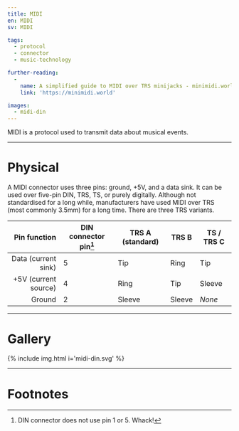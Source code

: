```yaml
---
title: MIDI
en: MIDI
sv: MIDI

tags:
  - protocol
  - connector
  - music-technology

further-reading:
  -
    name: A simplified guide to MIDI over TRS minijacks - minimidi.world
    link: 'https://minimidi.world'

images:
  - midi-din
---
```


MIDI is a protocol used to transmit data about musical events.

---

# Physical 

A MIDI connector uses three pins: ground, +5V, and a data sink. It can be
used over five-pin DIN, TRS, TS, or purely digitally. Although not standardised
for a long while, manufacturers have used MIDI over TRS (most commonly 3.5mm)
for a long time. There are three TRS variants.

| Pin function         | DIN connector pin[^din-conn] | TRS A **(standard)** | TRS B  | TS / TRS C |
|---------------------:|------------------------------|----------------------|--------|------------|
| Data (current sink)  |5                             | Tip                  | Ring   | Tip        |
| +5V (current source) |4                             | Ring                 | Tip    | Sleeve     |
| Ground               |2                             | Sleeve               | Sleeve | *None*     |

[^din-conn]: DIN connector does not use pin 1 or 5. Whack!

---

# Gallery

{% include img.html i='midi-din.svg' %}

---

# Footnotes
